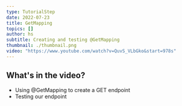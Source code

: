 ```yaml
---
type: TutorialStep
date: 2022-07-23
title: GetMapping
topics: []
author: hs
subtitle: Creating and testing @GetMapping
thumbnail: ./thumbnail.png
video: "https://www.youtube.com/watch?v=QuvS_VLbGko&start=978s"
---
```


## What's in the video?

- Using @GetMapping to create a GET endpoint
- Testing our endpoint

